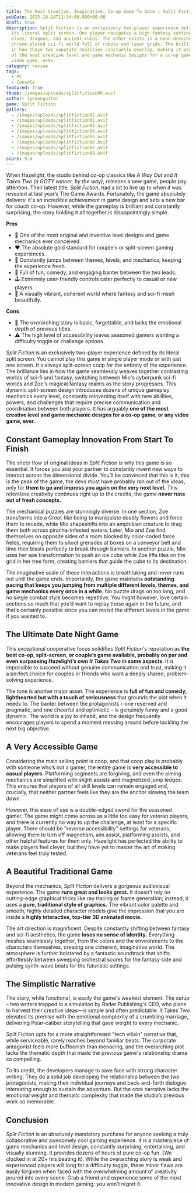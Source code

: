 ```yaml
---
title: The Most Creative, Imaginative, Co-op Game To Date | Split Fiction Review
pubDate: 2025-10-14T11:34:00.000+08:00
draft: true
description: Split Fiction is an exclusively two-player experience defined by
  its literal split screen. One player navigates a high-fantasy setting of
  elves, dragons, and ancient ruins. The other exists in a neon-drenched,
  chrome-plated sci-fi world full of robots and laser grids. The brilliance lies
  in how these two separate realities constantly overlap, making it arguably one
  of the most creative level and game mechanic designs for a co-op game, or any
  video game, ever.
category: review
tags:
  - PC
  - Console
featured: true
thumb: /images/uploads/splitfiction00.avif
author: lyndonguitar
game: Split Fiction
gallery:
  - /images/uploads/splitfiction01.avif
  - /images/uploads/splitfiction01.avif
  - /images/uploads/splitfiction03.avif
  - /images/uploads/splitfiction04.avif
  - /images/uploads/splitfiction05.avif
  - /images/uploads/splitfiction06.avif
  - /images/uploads/splitfiction07.avif
  - /images/uploads/splitfiction08.avif
score: 9.4
---
```

When Hazelight, the studio behind co-op classics like *A Way Out* and *It Takes Two (a GOTY winner, by the way)*, releases a new game, people pay attention. Their latest title, *Split Fiction*, had a lot to live up to when it was revealed at last year’s The Game Awards. Fortunately, the game absolutely delivers: it's an incredible achievement in game design and sets a new bar for couch co-op. However, while the gameplay is brilliant and constantly surprising, the story holding it all together is disappointingly simple.

**Pros**

* 🧠 One of the most original and inventive level designs and game mechanics ever conceived.
* ❤️ The absolute gold standard for couple's or split-screen gaming experiences.
* 🎢 Constantly jumps between themes, levels, and mechanics, keeping the experience fresh.
* 🤣 Full of fun, comedy, and engaging banter between the two leads.
* 🕹️ Extremely user-friendly controls cater perfectly to casual or new players.
* 🎨 A visually vibrant, coherent world where fantasy and sci-fi mesh beautifully.

**Cons**

* 📖 The overarching story is basic, forgettable, and lacks the emotional depth of previous titles.
* ⚠️ The high level of accessibility leaves seasoned gamers wanting a difficulty toggle or challenge options.

*Split Fiction* is an exclusively two-player experience defined by its literal split screen. You cannot play this game in single player mode or with just one screen. It s always split-screen coop for the entirety of the experience. 
The brilliance lies in how the game seamlessly weaves together contrasting worlds of sci-fi and fantasy, switching between Mio's cyberpunk sci-fi worlds and Zoe's magical fantasy realms as the story progresses. This dynamic split-screen design introduces dozens of unique gameplay mechanics every level, constantly reinventing itself with new abilities, powers, and challenges that require precise communication and coordination between both players. It has arguably **one of the most creative level and game mechanic designs for a co-op game, or any video game, ever.**

## **Constant Gameplay Innovation From Start To Finish**

The sheer flow of original ideas in *Split Fiction* is why this game is so essential. It forces you and your partner to constantly invent new ways to interact across the dimensional divide. You’ll be convinced that this is it, this is the peak of the game, the devs must have probably ran out of the ideas, only for **them to go and impress you again on the very next level.** This relentless creativity continues right up to the credits; the game **never runs out of fresh concepts.**

The mechanical puzzles are stunningly diverse. In one section, Zoe transforms into a Groot-like being to manipulate deadly flowers and force them to recede, while Mio shapeshifts into an amphibian creature to drag them both across piranha-infested waters. Later, Mio and Zoe find themselves on opposite sides of a room blocked by color-coded force fields, requiring them to shoot grenades at boxes on a conveyor belt and time their blasts perfectly to break through barriers. In another puzzle, Mio uses her ape transformation to push an ice cube while Zoe lifts tiles on the grid in her tree form, creating barriers that guide the cube to its destination.

The imaginative scale of these interactions is breathtaking and never runs out until the game ends. Importantly, the game maintains **outstanding pacing that keeps you jumping from multiple different levels, themes, and game mechanics every once in a while.** No puzzle drags on too long, and no single combat style becomes repetitive. You might however, love certain sections so much that you’d want to replay these again in the future, and that’s certainly possible since you can revisit the different levels in the game if you wanted to.

## **The Ultimate Date Night Game**

This exceptional cooperative focus solidifies *Split Fiction*'s reputation as **the best co-op, split-screen, or couple’s game available, probably on par and even surpassing Hazelight’s own *It Takes Two* in some aspects**. It is impossible to succeed without genuine communication and trust, making it a perfect choice for couples or friends who want a deeply shared, problem-solving experience.

The tone is another major asset. The experience is **full of fun and comedy, lighthearted but with a touch of seriousness** that grounds the plot when it needs to. The banter between the protagonists – one reserved and pragmatic, and one cheerful and optimistic – is genuinely funny and a good dynamic. The world is a joy to inhabit, and the design frequently encourages players to spend a moment messing around before tackling the next big objective.

## **A Very Accessible Game**

Considering the main selling point is coop, and that coop play is probably with someone who’s not a gamer, the entire game is **very accessible to casual players.** Platforming segments are forgiving, and even the aiming mechanics are simplified with slight assists and magnetized jump ledges. This ensures that players of all skill levels can remain engaged and, crucially, that neither partner feels like they are the anchor slowing the team down.

However, this ease of use is a double-edged sword for the seasoned gamer. The game might come across as a little too easy for veteran players, and there is currently no way to up the challenge, at least for a specific player. There should be "reverse accessibility" settings for veterans, allowing them to turn off magnetism, aim assist, platforming assists, and other helpful features for them only. Hazelight has perfected the ability to make players feel clever, but they have yet to master the art of making veterans feel truly tested.

## **A Beautiful Traditional Game**

Beyond the mechanics, *Split Fiction* delivers a gorgeous audiovisual experience. The game **runs great and looks great.** It doesn't rely on cutting-edge graphical tricks like ray tracing or frame generation; instead, it uses a **pure, traditional style of graphics.** The vibrant color palette and smooth, highly detailed character models give the impression that you are inside a **highly interactive, top-tier 3D animated movie.**

The art direction is magnificent. Despite constantly shifting between fantasy and sci-fi aesthetics, the game **loses no sense of identity.** Everything meshes seamlessly together, from the colors and the environments to the characters themselves, creating one coherent, imaginative world. The atmosphere is further bolstered by a fantastic soundtrack that shifts effortlessly between sweeping orchestral scores for the fantasy side and pulsing synth-wave beats for the futuristic settings.

## **The Simplistic Narrative**

The story, while functional, is easily the game's weakest element. The setup – two writers trapped in a simulation by Rader Publishing's CEO, who plans to harvest their creative ideas—is simple and often predictable. It Takes Two elevated its premise with the emotional complexity of a crumbling marriage, delivering Pixar-caliber storytelling that gave weight to every mechanic. 

Split Fiction opts for a more straightforward "tech villain" narrative that, while serviceable, rarely reaches beyond familiar beats. The corporate antagonist feels more buffoonish than menacing, and the overarching plot lacks the thematic depth that made the previous game's relationship drama so compelling.

To its credit, the developers manage to save face with strong character writing. They do a solid job developing the relationship between the two protagonists, making their individual journeys and back-and-forth dialogue interesting enough to sustain the adventure. But the core narrative lacks the emotional weight and thematic complexity that made the studio’s previous work so memorable.

## **Conclusion**

*Split Fiction* is an absolutely mandatory purchase for anyone seeking a truly collaborative and awesomely cool gaming experience. It is a masterpiece of game mechanics and level design, constantly surprising, entertaining, and visually stunning. It provides dozens of hours of pure co-op fun. (We clocked in at 20+ hrs beating it). While the overarching story is weak and experienced players will long for a difficulty toggle, these minor flaws are easily forgiven when faced with the overwhelming amount of creativity poured into every scene. Grab a friend and experience some of the most innovative design in modern gaming; you won’t regret it.

